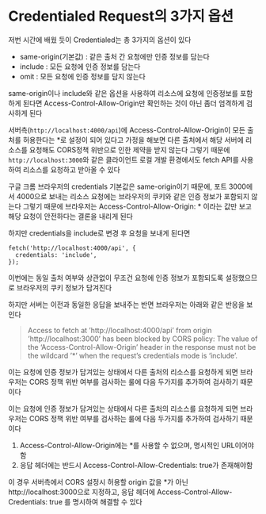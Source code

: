 # Credentialed Request의 3가지 옵션
저번 시간에 배웠 듯이 Credentialed는 총 3가지의 옵션이 있다
- same-origin(기본값) : 같은 출처 간 요청에만 인증 정보를 담는다
- include : 모든 요청에 인증 정보를 담는다
- omit : 모든 요청에 인증 정보를 담지 않는다

same-origin이나 include와 같은 옵션을 사용하여 리소스에 요청에 인증정보를 포함 하게 된다면 Access-Control-Allow-Origin만 확인하는 것이 아닌 좀더 엄격하게 검사하게 된다

서버측(`http://localhost:4000/api`)에 Access-Control-Allow-Origin이 모든 출처를 허용한다는 *로 설정이 되어 있다고 가정을 해보면 다른 출처에서 해당 서버에   리소스를 요청해도 CORS정책 위반으로 인한 제약을 받지 않는다 그렇기 때문에 `http://localhost:3000`와 같은 클라이언트 로컬 개발 환경에서도 fetch API를 사용하여 리소스를 요청하고 받아올 수 있다

구글 크롬 브라우저의 credentials 기본값은 same-origin이기 때문에, 포트 3000에서 4000으로 보내는 리소스 요청에는 브라우저의 쿠키와 같은 인증 정보가 포함되지 않는다 그렇기 때문에 브라우저는 Access-Control-Allow-Origin: * 이라는 값만 보고 해당 요청이 안전하다는 결론을 내리게 된다

하지만 credentials을 include로 변경 후 요청을 보내게 된다면
```
fetch('http://localhost:4000/api', {
  credentials: 'include', 
});
```
이번에는 동일 출처 여부와 상관없이 무조건 요청에 인증 정보가 포함되도록 설정했으므로 브라우저의 쿠키 정보가 담겨진다

하지만 서버는 이전과 동일한 응답을 보내주는 반면 브라우저는 아래와 같은 반응을 보인다
> Access to fetch at ’http://localhost:4000/api’ from origin ’http://localhost:3000’ has been blocked by CORS policy: The value of the ‘Access-Control-Allow-Origin’ header in the response must not be the wildcard ’*’ when the request’s credentials mode is ‘include’.

이는 요청에 인증 정보가 담겨있는 상태에서 다른 출처의 리소스를 요청하게 되면 브라우저는 CORS 정책 위반 여부를 검사하는 룰에 다음 두가지를 추가하여 검사하기 때문이다

이는 요청에 인증 정보가 담겨있는 상태에서 다른 출처의 리소스를 요청하게 되면 브라우저는 CORS 정책 위반 여부를 검사하는 룰에 다음 두가지를 추가하여 검사하기 때문이다

1. Access-Control-Allow-Origin에는 *를 사용할 수 없으며, 명시적인 URL이어야함
2. 응답 헤더에는 반드시 Access-Control-Allow-Credentials: true가 존재해야함

이 경우 서버측에서 CORS 설정시 허용할 origin 값을 *가 아닌 http://localhost:3000으로 지정하고, 응답 헤더에 Access-Control-Allow-Credentials: true 를 명시하여 해결할 수 있다